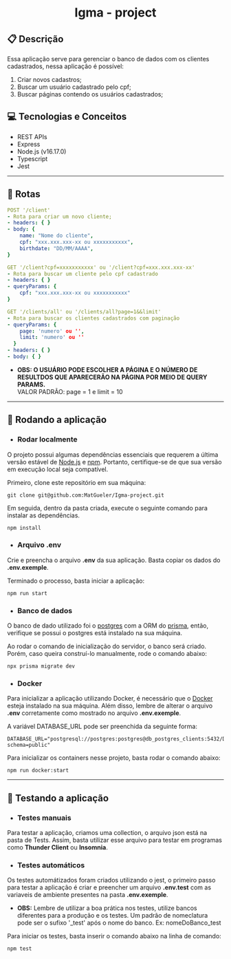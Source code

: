 # <p align = "center"> Igma - project </p>

## :clipboard: Descrição

Essa aplicação serve para gerenciar o banco de dados com os clientes cadastrados, nessa aplicação é possível:

1.  Criar novos cadastros;
2.  Buscar um usuário cadastrado pelo cpf;
3.  Buscar páginas contendo os usuários cadastrados;

## :computer: Tecnologias e Conceitos

- REST APIs
- Express
- Node.js (v16.17.0)
- Typescript
- Jest

---

## :rocket: Rotas

```yml
POST '/client'
- Rota para criar um novo cliente;
- headers: { }
- body: {
    name: "Nome do cliente",
    cpf: "xxx.xxx.xxx-xx ou xxxxxxxxxxx",
    birthdate: "DD/MM/AAAA",
}
```

```yml
GET '/client?cpf=xxxxxxxxxxx' ou '/client?cpf=xxx.xxx.xxx-xx'
- Rota para buscar um cliente pelo cpf cadastrado
- headers: { }
- queryParams: {
    cpf: "xxx.xxx.xxx-xx ou xxxxxxxxxxx"
}
```

```yml
GET '/clients/all' ou '/clients/all?page=1&&limit'
- Rota para buscar os clientes cadastrados com paginação
- queryParams: {
    page: 'numero' ou '',
    limit: 'numero' ou ''
  }
- headers: { }
- body: { }
```

- **OBS: O USUÁRIO PODE ESCOLHER A PÁGINA E O NÚMERO DE RESULTDOS QUE APARECERÃO NA PÁGINA POR MEIO DE QUERY PARAMS.**
  <br/>VALOR PADRÃO:
  page = 1 e limit = 10

---

## 🏁 Rodando a aplicação

- ### Rodar localmente

O projeto possui algumas dependências essenciais que requerem a última versão estável de [Node.js](https://nodejs.org/en/download/) e [npm](https://www.npmjs.com/). Portanto, certifique-se de que sua versão em execução local seja compatível.

Primeiro, clone este repositório em sua máquina:

```
git clone git@github.com:MatGueler/Igma-project.git
```

Em seguida, dentro da pasta criada, execute o seguinte comando para instalar as dependências.

```
npm install
```

- ### Arquivo **.env**

Crie e preencha o arquivo **.env** da sua aplicação. Basta copiar os dados do **.env.exemple**.

Terminado o processo, basta iniciar a aplicação:

```
npm run start
```

- ### Banco de dados

O banco de dado utilizado foi o [postgres](https://www.postgresql.org/) com a ORM do [prisma](https://www.prisma.io/), então, verifique se possui o postgres está instalado na sua máquina.

Ao rodar o comando de inicialização do servidor, o banco será criado. Porém, caso queira construí-lo manualmente, rode o comando abaixo:

```
npx prisma migrate dev
```

- ### Docker

Para inicializar a aplicação utilizando Docker, é necessário que o [Docker](https://docs.docker.com/) esteja instalado na sua máquina.
Além disso, lembre de alterar o arquivo **.env** corretamente como mostrado no arquivo **.env.exemple**.

A variável DATABASE_URL pode ser preenchida da seguinte forma:

```
DATABASE_URL="postgresql://postgres:postgres@db_postgres_clients:5432/DatabaseName?schema=public"
```

Para inicializar os containers nesse projeto, basta rodar o comando abaixo:

```
npm run docker:start
```

---

## :hammer: Testando a aplicação

- ### Testes manuais

Para testar a aplicação, criamos uma collection, o arquivo json está na pasta de Tests. Assim, basta utilizar esse arquivo para testar em programas como **Thunder Client** ou **Insomnia**.

- ### Testes automáticos

Os testes automátizados foram criados utilizando o jest, o primeiro passo para testar a aplicação é criar e preencher um arquivo **.env.test** com as variaveis de ambiente presentes na pasta **.env.exemple**.

- **OBS:**
  Lembre de utilizar a boa prática nos testes, utilize bancos diferentes para a produção e os testes. Um padrão de nomeclatura pode ser o sufixo '\_test' após o nome do banco. Ex: nomeDoBanco_test

Para iniciar os testes, basta inserir o comando abaixo na linha de comando:

```
npm test
```
